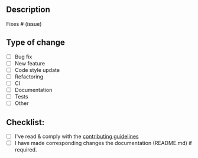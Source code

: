 ## Description

<!-- Please include a summary of the change and which issue is fixed. Please also include relevant motivation and context. List any dependencies that are required for this change.  -->

Fixes # (issue)

## Type of change

- [ ] Bug fix
- [ ] New feature
- [ ] Code style update
- [ ] Refactoring
- [ ] CI
- [ ] Documentation
- [ ] Tests
- [ ] Other

## Checklist:

- [ ] I've read & comply with the [contributing guidelines](https://github.com/calvinbui/homer-service-discovery/blob/main/CONTRIBUTING.md)
- [ ] I have made corresponding changes the documentation (README.md) if required.
